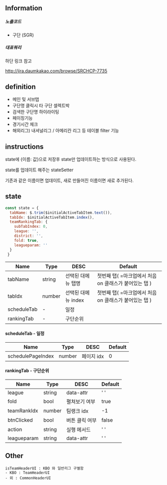 ## Information
##### 노출코드
- 구단 (SGR)

##### 대표쿼리
하단 링크 참고

http://jira.daumkakao.com/browse/SRCHCP-7735



## definition
- 메인 및 서브탭
- 구단명 클릭시 타 구단 셀렉트박
- 검색한 구단명 하이라이팅
- 페이징기능
- 경기시간 체크
- 해외리그) 내셔널리그 / 아메리칸 리그 등 테이블 filter 기능




## instructions
state에 {이름: 값}으로 저장후 state만 업데이트하는 방식으로 사용된다.

state를 업데이트 해주는 stateSetter

기존과 같은 이름이면 업데이트, 새로 만들어진 이름이면 새로 추가된다.



## state
```js
const state = {
  tabName: $.trim($initialActiveTabItem.text()),
  tabIdx: $initialActiveTabItem.index(),
  teamRankingTab: {
    subTabIndex: 0,
    league: '',
    district: '',
    fold: true,
    leagueparam: ''
  }
 }
```




|  Name | Type  | DESC | Default |
|-------|-------|-------|-------|
|tabName | string | 선택된 대메뉴 탭명 | 첫번째 탭( =마크업에서 처음 on 클래스가 붙어있는 탭 ) |
| tabIdx | number | 선택된 대메뉴 index | 첫번째 탭( =마크업에서 처음 on 클래스가 붙어있는 탭 ) |
| scheduleTab | - | 일정 |  |
| rankingTab | - | 구단순위 |  |


#### scheduleTab - 일정
|  Name | Type  | DESC | Default |
|-------|-------|-------|-------|
|schedulePageIndex | number | 페이지 idx | 0 |

#### rankingTab - 구단순위
|  Name | Type  | DESC | Default |
|-------|-------|-------|-------|
|league | string | data-attr | ' ' |
|fold | bool | 펼쳐보기 여부 | true |
|teamRankIdx | number | 팀랭크 idx | -1 |
|btnClicked | bool | 버튼 클릭 여부 | false |
|action | string | 실행 메서드 | ' '  |
|leagueparam | string | data-attr | ' ' |



## Other
```
isTeamHeaderUI : KBO 와 일반리그 구별함
- KBO : TeamHeaderUI
- 외 : CommonHeaderUI
```
